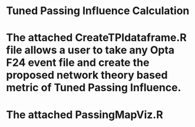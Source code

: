 # Tuned Passing Influence Calculation 
# The attached CreateTPIdataframe.R file allows a user to take any Opta F24 event file and create the proposed network theory based metric of Tuned Passing Influence. 
# The attached PassingMapViz.R 
# 
